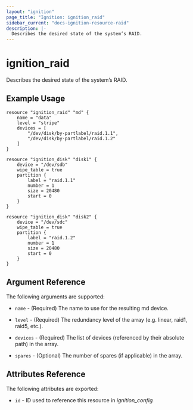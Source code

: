 ```yaml
---
layout: "ignition"
page_title: "Ignition: ignition_raid"
sidebar_current: "docs-ignition-resource-raid"
description: |-
  Describes the desired state of the system’s RAID.
---
```


# ignition\_raid

Describes the desired state of the system’s RAID.

## Example Usage

```
resource "ignition_raid" "md" {
	name = "data"
	level = "stripe"
	devices = [
      	"/dev/disk/by-partlabel/raid.1.1",
        "/dev/disk/by-partlabel/raid.1.2"
	]
}

resource "ignition_disk" "disk1" {
	device = "/dev/sdb"
	wipe_table = true
	partition {
		label = "raid.1.1"
        number = 1
        size = 20480
        start = 0
	}
}

resource "ignition_disk" "disk2" {
	device = "/dev/sdc"
	wipe_table = true
	partition {
		label = "raid.1.2"
        number = 1
        size = 20480
        start = 0
	}
}
```

## Argument Reference

The following arguments are supported:

* `name` - (Required) The name to use for the resulting md device.

* `level` - (Required) The redundancy level of the array (e.g. linear, raid1, raid5, etc.).

* `devices` - (Required) The list of devices (referenced by their absolute path) in the array.

* `spares` - (Optional) The number of spares (if applicable) in the array.

## Attributes Reference

The following attributes are exported:

* `id` - ID used to reference this resource in _ignition_config_